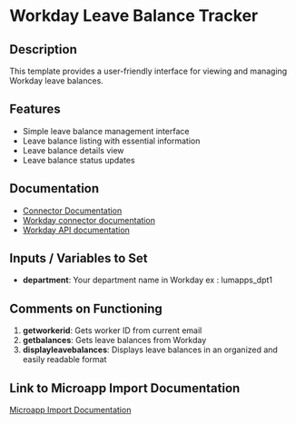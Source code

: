 # Workday Leave Balance Tracker

## Description
This template provides a user-friendly interface for viewing and managing Workday leave balances.

## Features
- Simple leave balance management interface
- Leave balance listing with essential information
- Leave balance details view
- Leave balance status updates

## Documentation
- [Connector Documentation](https://docs.lumapps.com/docs/admin-l4430581765424978extensions)
- [Workday connector documentation](https://docs.lumapps.com/docs/ls/content/5596050861954281/docs/admin-administration-landing/admin-l6088963918247602/admin-l9650191038731043extensions/admin-l43084339674928007extensions/admin-l4754802368470471extensions)
- [Workday API documentation](https://community.workday.com/sites/default/files/file-hosting/restapi/)

## Inputs / Variables to Set
- **department**: Your department name in Workday ex : lumapps_dpt1

## Comments on Functioning
1. **getworkerid**: Gets worker ID from current email
2. **getbalances**: Gets leave balances from Workday
3. **displayleavebalances**: Displays leave balances in an organized and easily readable format

## Link to Microapp Import Documentation
[Microapp Import Documentation](https://docs.lumapps.com/docs/ls/content/6236515079535869/devportal-l48909819228353757)

